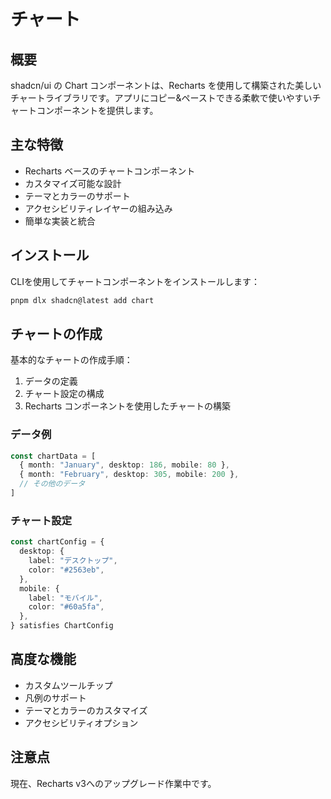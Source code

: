 # チャート

## 概要

shadcn/ui の Chart コンポーネントは、Recharts を使用して構築された美しいチャートライブラリです。アプリにコピー&ペーストできる柔軟で使いやすいチャートコンポーネントを提供します。

## 主な特徴

- Recharts ベースのチャートコンポーネント
- カスタマイズ可能な設計
- テーマとカラーのサポート
- アクセシビリティレイヤーの組み込み
- 簡単な実装と統合

## インストール

CLIを使用してチャートコンポーネントをインストールします：

```bash
pnpm dlx shadcn@latest add chart
```

## チャートの作成

基本的なチャートの作成手順：

1. データの定義
2. チャート設定の構成
3. Recharts コンポーネントを使用したチャートの構築

### データ例

```typescript
const chartData = [
  { month: "January", desktop: 186, mobile: 80 },
  { month: "February", desktop: 305, mobile: 200 },
  // その他のデータ
]
```

### チャート設定

```typescript
const chartConfig = {
  desktop: {
    label: "デスクトップ",
    color: "#2563eb",
  },
  mobile: {
    label: "モバイル",
    color: "#60a5fa",
  },
} satisfies ChartConfig
```

## 高度な機能

- カスタムツールチップ
- 凡例のサポート
- テーマとカラーのカスタマイズ
- アクセシビリティオプション

## 注意点

現在、Recharts v3へのアップグレード作業中です。
